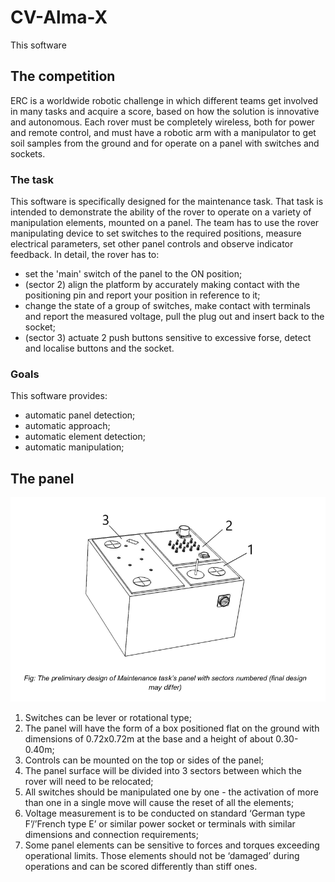 # CV-Alma-X
This software 

## The competition
ERC is a worldwide robotic challenge in which different teams get involved in many tasks and acquire a score, based on how the solution is innovative and autonomous.
Each rover must be completely wireless, both for power and remote control, and must have a robotic arm with a manipulator to get soil samples from the ground and for operate on a panel with switches and sockets.
### The task
This software is specifically designed for the maintenance task.
That task is intended to demonstrate the ability of the rover to operate on a variety of manipulation elements, mounted on a panel. The team has to use the rover manipulating device to set switches to the required positions, measure electrical parameters, set other panel controls and observe indicator feedback.
In detail, the rover has to:
* set the 'main' switch of the panel to the ON position;
* (sector 2) align the platform by accurately making contact with the positioning pin and report your position in reference to it;
* change the state of a group of switches, make contact with terminals and report the measured voltage, pull the plug out and insert back to the socket;
* (sector 3) actuate 2 push buttons sensitive to excessive forse, detect and localise buttons and the socket.
### Goals
This software provides:
* automatic panel detection;
* automatic approach;
* automatic element detection;
* automatic manipulation;
## The panel
![Panel](/images/panel.png)
1. Switches can be lever or rotational type;
2. The panel will have the form of a box positioned flat on the ground with dimensions of 0.72x0.72m at the base and a height of about 0.30-0.40m;
3. Controls can be mounted on the top or sides of the panel;
4. The panel surface will be divided into 3 sectors between which the rover will need to be relocated;
5. All switches should be manipulated one by one - the activation of more than one in a single move will cause the reset of all the elements;
6. Voltage measurement is to be conducted on standard ‘German type F’/’French type E’ or similar power socket or terminals with similar dimensions and connection requirements;
7. Some panel elements can be sensitive to forces and torques exceeding operational limits. Those elements should not be ‘damaged’ during operations and can be scored differently than stiff ones.

